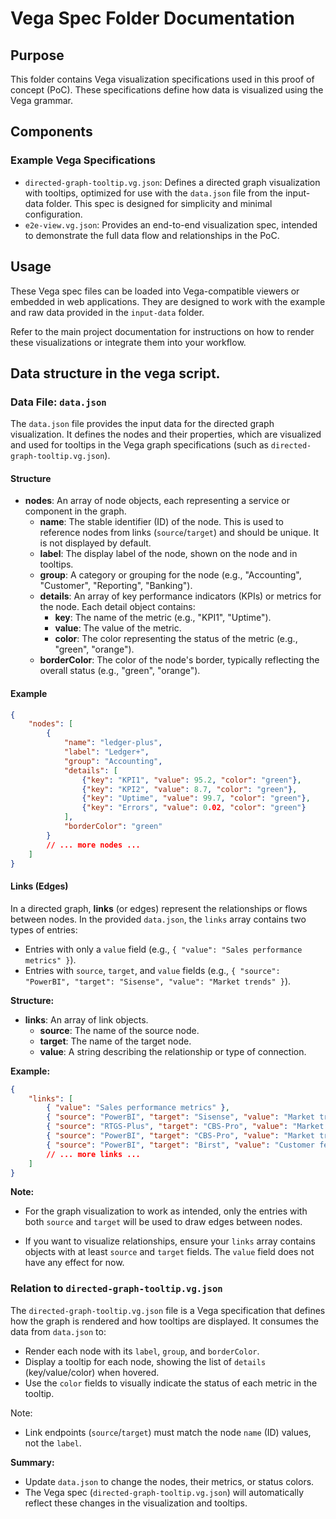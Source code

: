 
# Vega Spec Folder Documentation

## Purpose

This folder contains Vega visualization specifications used in this proof of concept (PoC). These specifications define how data is visualized using the Vega grammar.

## Components

### Example Vega Specifications

- `directed-graph-tooltip.vg.json`: Defines a directed graph visualization with tooltips, optimized for use with the `data.json` file from the input-data folder. This spec is designed for simplicity and minimal configuration.
- `e2e-view.vg.json`: Provides an end-to-end visualization spec, intended to demonstrate the full data flow and relationships in the PoC.

## Usage

These Vega spec files can be loaded into Vega-compatible viewers or embedded in web applications. They are designed to work with the example and raw data provided in the `input-data` folder.

Refer to the main project documentation for instructions on how to render these visualizations or integrate them into your workflow.


## Data structure in the vega script.

### Data File: `data.json`

The `data.json` file provides the input data for the directed graph visualization. It defines the nodes and their properties, which are visualized and used for tooltips in the Vega graph specifications (such as `directed-graph-tooltip.vg.json`).

#### Structure

- **nodes**: An array of node objects, each representing a service or component in the graph.
    - **name**: The stable identifier (ID) of the node. This is used to reference nodes from links (`source`/`target`) and should be unique. It is not displayed by default.
    - **label**: The display label of the node, shown on the node and in tooltips.
    - **group**: A category or grouping for the node (e.g., "Accounting", "Customer", "Reporting", "Banking").
    - **details**: An array of key performance indicators (KPIs) or metrics for the node. Each detail object contains:
        - **key**: The name of the metric (e.g., "KPI1", "Uptime").
        - **value**: The value of the metric.
        - **color**: The color representing the status of the metric (e.g., "green", "orange").
    - **borderColor**: The color of the node's border, typically reflecting the overall status (e.g., "green", "orange").

#### Example

```json
{
    "nodes": [
        {
            "name": "ledger-plus",
            "label": "Ledger+",
            "group": "Accounting",
            "details": [
                {"key": "KPI1", "value": 95.2, "color": "green"},
                {"key": "KPI2", "value": 8.7, "color": "green"},
                {"key": "Uptime", "value": 99.7, "color": "green"},
                {"key": "Errors", "value": 0.02, "color": "green"}
            ],
            "borderColor": "green"
        }
        // ... more nodes ...
    ]
}
```


#### Links (Edges)

In a directed graph, **links** (or edges) represent the relationships or flows between nodes. In the provided `data.json`, the `links` array contains two types of entries:

- Entries with only a `value` field (e.g., `{ "value": "Sales performance metrics" }`).
- Entries with `source`, `target`, and `value` fields (e.g., `{ "source": "PowerBI", "target": "Sisense", "value": "Market trends" }`).

**Structure:**
- **links**: An array of link objects.
    - **source**: The name of the source node.
    - **target**: The name of the target node.
    - **value**: A string describing the relationship or type of connection.

**Example:**

```json
{
    "links": [
        { "value": "Sales performance metrics" },
        { "source": "PowerBI", "target": "Sisense", "value": "Market trends" },
        { "source": "RTGS-Plus", "target": "CBS-Pro", "value": "Market trends" },
        { "source": "PowerBI", "target": "CBS-Pro", "value": "Market trends" },
        { "source": "PowerBI", "target": "Birst", "value": "Customer feedback" }
        // ... more links ...
    ]
}
```

**Note:**
- For the graph visualization to work as intended, only the entries with both `source` and `target` will be used to draw edges between nodes.

- If you want to visualize relationships, ensure your `links` array contains objects with at least `source` and `target` fields. The `value` field does not have any effect for now.

### Relation to `directed-graph-tooltip.vg.json`

The `directed-graph-tooltip.vg.json` file is a Vega specification that defines how the graph is rendered and how tooltips are displayed. It consumes the data from `data.json` to:

- Render each node with its `label`, `group`, and `borderColor`.
- Display a tooltip for each node, showing the list of `details` (key/value/color) when hovered.
- Use the `color` fields to visually indicate the status of each metric in the tooltip.

Note:
- Link endpoints (`source`/`target`) must match the node `name` (ID) values, not the `label`.

**Summary:**
- Update `data.json` to change the nodes, their metrics, or status colors.
- The Vega spec (`directed-graph-tooltip.vg.json`) will automatically reflect these changes in the visualization and tooltips.